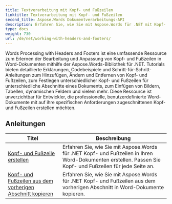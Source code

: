 ```yaml
---
title: Textverarbeitung mit Kopf- und Fußzeilen
linktitle: Textverarbeitung mit Kopf- und Fußzeilen
second_title: Aspose.Words Dokumentverarbeitungs-API
description: Erfahren Sie, wie Sie mit Aspose.Words für .NET mit Kopf- und Fußzeilen in Word-Dokumenten arbeiten. Umfassende Tutorials und praktische Beispiele.
type: docs
weight: 730
url: /de/net/working-with-headers-and-footers/
---
```


Words Processing with Headers and Footers ist eine umfassende Ressource zum Erlernen der Bearbeitung und Anpassung von Kopf- und Fußzeilen in Word-Dokumenten mithilfe der Aspose.Words-Bibliothek für .NET. Tutorials bieten detaillierte Erklärungen, Codebeispiele und Schritt-für-Schritt-Anleitungen zum Hinzufügen, Ändern und Entfernen von Kopf- und Fußzeilen, zum Festlegen unterschiedlicher Kopf- und Fußzeilen für unterschiedliche Abschnitte eines Dokuments, zum Einfügen von Bildern, Tabellen, dynamischen Feldern und vielem mehr. Diese Ressource ist unverzichtbar für Entwickler, die professionelle, benutzerdefinierte Word-Dokumente mit auf ihre spezifischen Anforderungen zugeschnittenen Kopf- und Fußzeilen erstellen möchten.


 ## Anleitungen
| Titel | Beschreibung |
| --- | --- |
| [Kopf- und Fußzeile erstellen](./create-header-footer/) | Erfahren Sie, wie Sie mit Aspose.Words für .NET Kopf- und Fußzeilen in Ihren Word-Dokumenten erstellen. Passen Sie Kopf- und Fußzeilen für jede Seite an. |
| [Kopf- und Fußzeilen aus dem vorherigen Abschnitt kopieren](./copy-headers-footers-from-previous-section/) | Erfahren Sie, wie Sie mit Aspose.Words für .NET Kopf- und Fußzeilen aus dem vorherigen Abschnitt in Word-Dokumente kopieren. |